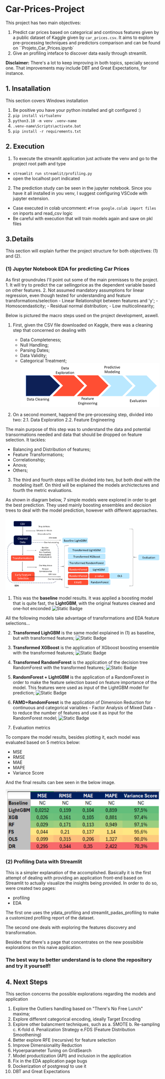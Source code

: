 # Car-Prices-Project
This project has two main objectives: 
  1. Predict car prices based on categorical and continous features given by a public dataset of Kaggle given by `car_prices.csv`. It aims to explore pre-processing techniques and predictors comparison and can be found on ``Projeto_Car_Prices.ipynb`
  2. Give an profiling inteface to discover data easily through streamlit.

**Disclaimer:** There's a lot to keep improving in both topics, specially second one. That improvements may include DBT and Great Expectations, for instance.


 ## 1. Insatallation
 This section covers Windows installation

1. Be positive you have your python installed and git configured :)
2. `pip install virtualenv`
3. `python3.10 -m venv .venv-name`
4. `.venv-name\Scripts\activate.bat`
5. `pip install -r requirements.txt`



## 2. Execution

1. To execute the streamlit application just activate the venv and go to the project root path and type
- `streamlit run streamlit/profiling.py`
- open the localhost port indicated

2. The prediction study can be seen in the jupyter notebook. Since you have it all installed in you venv, I suggest configuring VSCode with jupyter extension.


* Case executed in colab uncomment: `#from google.colab import files` on inports and read_csv logic
* Be careful with execution that will train models again and save on pkl files


## 3.Details 
This section will explain further the project structure for both objectives: (1) and (2).

### (1) **Jupyter Notebook EDA for predicting Car Prices**

As first groundrules I'll point out some of the main premisses to the project.
    1. It will try to predict the car sellingprice as the dependent variable based on other features.
    2. Not assumed mandatory assumptions for linear regression, even though tested for understanding and feature transformations/selection
        - Linear Relationshipt between features and 'y';
        - Homoscendasticity;
        - Residual normal distribution;
        - Low multicolinearity;


Below is pictured the macro steps used on the project development, aswell.
1. First, given the CSV file downloaded on Kaggle, there was a cleaning step that concerned on dealing with
    - Data Completeness;
    - Null Handling;
    - Parsing Dates;
    - Data Validity;
    - Categorical Treatment;
![Structure Diagram](./images/project_macro_structure_diagram.png)

2. On a second moment, happend the pre-processing step, divided into two:
    2.1. Data Exploration
    2.2. Feature Engineering

The main purpose of this step was to understand the data and potential transormations needed and data that should be dropped on feature selection. It tackles:
 - Balancing and Distribution of features;
 - Feature Transformations;
 - Correlationship;
 - Anova;
 - Others;

3. The third and fourth steps will be divided into two, but both deal with the modeling itself. On third will be explained the models archictectures and fourth the metric evaluations.

As shown in diagram below, 7 simple models were explored in order to get the best prediction. They used mainly boosting ensembles and decision trees to deal with the model prediction, however with different approaches.

![Architectures Diagram](./images/project_architectures.png)

1. This was the **baseline** model results. It was applied a boosting model that is quite fast, the **LightGBM**, with the original features cleaned and one-hot enconded ![Static Badge](https://img.shields.io/badge/status-ok-green)

All the following models take advantage of transformations and EDA feature selections...

2. **Transformed LighGBM** is the same model explained in (1) as baseline, but with transformed features; ![Static Badge](https://img.shields.io/badge/status-ok-green)

3. **Transformed XGBoost** is the application of XGboost boosting ensemble with the transformed features; ![Static Badge](https://img.shields.io/badge/status-ok-green)

4. **Transformed RandomForest** is the application of the decision tree RandomForest with the transformed features; ![Static Badge](https://img.shields.io/badge/status-ok-green)

5. **RandomForest + LightGBM** is the application of a RandomForest in order to make the feature selection based on feature importance of the model. This features were used as input of the LightGBM model for prediction; ![Static Badge](https://img.shields.io/badge/status-revision-purple)

6. **FAMD+RandomForest** is the application of Dimension Reduction for continuous and categorical variables - Factor Analysis of Mixed Data - to reduce the number of features and use it as input for the RandomForest model; ![Static Badge](https://img.shields.io/badge/status-ok-green)


4. Evaluation metrics

To compare the model results, besides plotting it, each model was evaluated based on 5 metrics below:
- MSE
- RMSE
- MAE
- MAPE
- Variance Score

And the final results can bee seen in the below image. 

![Evaluation Metrics](./images/evaluation_metrics_comparison.png)


### (2) **Profiling Data with Streamlit**

This is a simpler explanation of the accomplished. Basically it is the first attempt of dealing with providing an application front-end based on Streamlit to actually visualize the insights being provided. 
In order to do so, were created two pages:
- profiling
- EDA

The first one uses the ydata_profiling and streamlit_padas_profiling to make a customized profiling report of the dataset. 

The second one deals with exploring the features discovery and transformation.

Besides that there's a page that concentrates on the new possibible explorations on this naive application.


### The best way to better understand is to clone the repository and try it yourself!



## 4. Next Steps
This section concerns the possible explorations regarding the models and application

1. Explore the Outliers handling based on "There's No Free Lunch" maxima;
2. Explore different categorical encoding, ideally Target Encoding
3. Explore other balancment techniques, such as 
    a. SMOTE
    b. Re-sampling
    c. K-fold
    d. Penalization Strategy
    e.FDS (Feature Distribution Smoothening)
4. Better explore RFE (recursive) for feature selection
5. Improve Dimensionality Reduction
6. Hyoerparameter Tuning on GridSearch
7. Model productization (API) and inclusion in the application
8. Fix in the EDA application page bugs
9. Dockerization of postgresql to use it
10. DBT and Great Expectations

